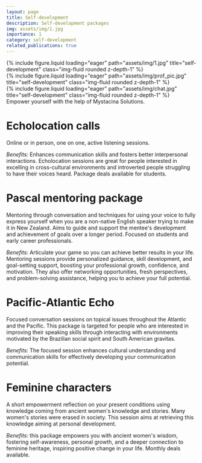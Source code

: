```yaml
---
layout: page
title: Self-development
description: Self-development packages
img: assets/img/1.jpg
importance: 1
category: self-development
related_publications: true
---
```


<div class="row">
    <div class="col-sm mt-3 mt-md-0">
        {% include figure.liquid loading="eager" path="assets/img/1.jpg" title="self-development" class="img-fluid rounded z-depth-1" %}
    </div>
    <div class="col-sm mt-3 mt-md-0">
        {% include figure.liquid loading="eager" path="assets/img/prof_pic.jpg" title="self-development" class="img-fluid rounded z-depth-1" %}
    </div>
    <div class="col-sm mt-3 mt-md-0">
        {% include figure.liquid loading="eager" path="assets/img/chat.jpg" title="self-development" class="img-fluid rounded z-depth-1" %}
    </div>
</div>
<div class="caption">
    Empower yourself with the help of Mystacina Solutions.
</div>

# Echolocation calls
Online or in person, one on one, active listening sessions.

*Benefits:* Enhances communication skills and fosters better interpersonal interactions. Echolocation sessions are great for people interested in excelling in cross-cultural environments and introverted people struggling to have their voices heard. Package deals available for students.

# Pascal mentoring package
Mentoring through conversation and techniques for using your voice to fully express yourself when you are a non-native English speaker trying to make it in New Zealand. Aims to guide and support the mentee's development and achievement of goals over a longer period. Focused on students and early career professionals.

*Benefits:* Articulate your game so you can achieve better results in your life. Mentoring sessions provide personalized guidance, skill development, and goal-setting support, boosting your professional growth, confidence, and motivation. They also offer networking opportunities, fresh perspectives, and problem-solving assistance, helping you to achieve your full potential.

# Pacific-Atlantic Echo
Focused conversation sessions on topical issues throughout the Atlantic and the Pacific. This package is targeted for people who are interested in improving their speaking skills through interacting with environments motivated by the Brazilian social spirit and South American gravitas. 

*Benefits:* The focused session enhances cultural understanding and communication skills for effectively developing your communication potential.

# Feminine characters 
A short empowerment reflection on your present conditions using knowledge coming from ancient women's knowledge and stories. Many women's stories were erased in society. This session aims at retrieving this knowledge aiming at personal development.

*Benefits:* this package empowers you with ancient women's wisdom, fostering self-awareness, personal growth, and a deeper connection to feminine heritage, inspiring positive change in your life. Monthly deals available.

  
